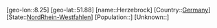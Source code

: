 ﻿---
location: [51.88,8.25]
type: City
tags:
- geo/City


SpocWebEntityId: 30923
isDeleted: false
confidential: public

---
[geo-lon::8.25]
[geo-lat::51.88]
[name::Herzebrock]
[Country::[Germany](geo/Continent/Europe/Germany.md)]
[State::[NordRhein-Westfahlen](NordRhein-Westfahlen)]
[Population::]
[Unknown::]

